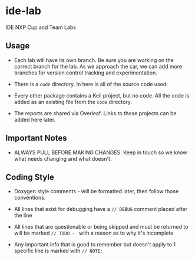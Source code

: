 # ide-lab
IDE NXP Cup and Team Labs

## Usage
- Each lab will have its own branch. Be sure you are working on the correct branch for the lab. As we approach the car, we can add more branches for version control tracking and experimentation.

- There is a `code` directory. In here is all of the source code used.
- Every other package contains a Keil project, but no code. All the code is added as an existing file from the `code` directory.

- The reports are shared via Overleaf. Links to those projects can be added here later.

## Important Notes
- ALWAYS PULL BEFORE MAKING CHANGES. Keep in touch so we know what needs changing and what doesn't.

## Coding Style
- Doxygen style comments - will be formatted later, then follow those conventions.

- All lines that exist for debugging have a `// DEBUG` comment placed after the line
- All lines that are questionable or being skipped and must be returned to will be marked `// TODO - ` with a reason as to why it's incomplete
- Any important info that is good to remember but doesn't apply to 1 specific line is marked with `// NOTE: `
